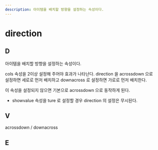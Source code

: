 ```yaml
---
description: 아이템을 배치할 방향을 설정하는 속성이다.
---
```


# direction

## D

아이템을 배치할 방향을 설정하는 속성이다. 

cols 속성을 2이상 설정해 주어야 효과가 나타난다. direction 을 acrossdown 으로 설정하면 세로로 먼저 배치하고 downacross 로 설정하면 가로로 먼저 배치한다. 

이 속성을 설정되지 않으면 기본으로 acrossdown 으로 동작하게 된다.

* showvalue 속성을 ture 로 설정할 경우 direction 의 설정은 무시된다. 

## V

acrossdown / downacross

## E



 

